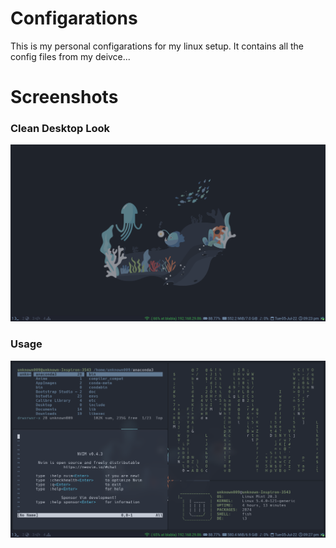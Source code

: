 # Configarations
This is my personal configarations for my linux setup.
It contains all the config files from my deivce... 

# Screenshots
### Clean Desktop Look
![Clean Desktop Looks](Pictures/ScreenShot1.png "i3wm")
### Usage 
![Desktop Looks](Pictures/ScreenShot2.png "i3wm with applications")
